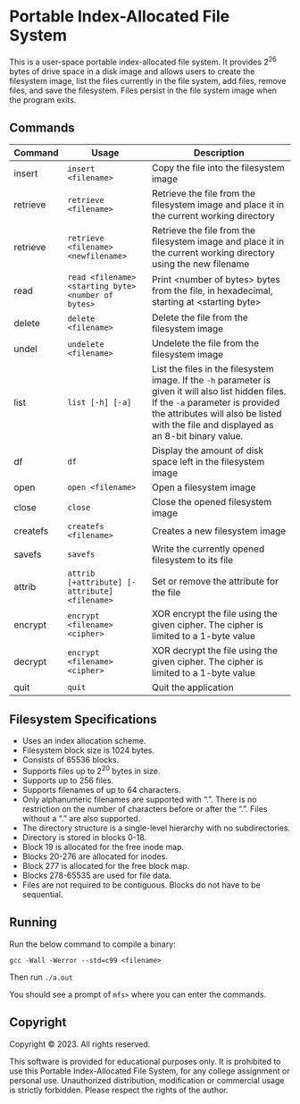 # Portable Index-Allocated File System
This is a user-space portable index-allocated file system. It provides 2<sup>26</sup> bytes of drive space in a disk image and allows users to create the filesystem image, list the files currently in the file system, add files, remove files, and save the filesystem. Files persist in the file system image when the program exits.

## Commands

|Command|Usage|Description|
|-------|-----|-----------|
|insert|```insert <filename>```|Copy the file into the filesystem image|
|retrieve|```retrieve <filename>```|Retrieve the file from the filesystem image and place it in the current working directory|
|retrieve|```retrieve <filename> <newfilename>```|Retrieve the file from the filesystem image and place it in the current working directory using the new filename|
|read|```read <filename> <starting byte> <number of bytes>```|Print \<number of bytes\> bytes from the file, in hexadecimal, starting at \<starting byte\>
|delete|```delete <filename>```|Delete the file from the filesystem image|
|undel|```undelete <filename>```|Undelete the file from the filesystem image|
|list|```list [-h] [-a]```|List the files in the filesystem image. If the ```-h``` parameter is given it will also list hidden files. If the ```-a``` parameter is provided the attributes will also be listed with the file and displayed as an 8-bit binary value.|
|df|```df```|Display the amount of disk space left in the filesystem image|
|open|```open <filename>```|Open a filesystem image|
|close|```close```|Close the opened filesystem image|
|createfs|```createfs <filename>```|Creates a new filesystem image|
|savefs|```savefs```|Write the currently opened filesystem to its file|
|attrib|```attrib [+attribute] [-attribute] <filename>```|Set or remove the attribute for the file|
|encrypt|```encrypt <filename> <cipher>```|XOR encrypt the file using the given cipher.  The cipher is limited to a 1-byte value|
|decrypt|```encrypt <filename> <cipher>```|XOR decrypt the file using the given cipher.  The cipher is limited to a 1-byte value|
|quit|```quit```|Quit the application|


## Filesystem Specifications

- Uses an index allocation scheme.
- Filesystem block size is 1024 bytes.
- Consists of 65536 blocks.
- Supports files up to 2<sup>20</sup> bytes in size.
- Supports up to 256 files.
- Supports filenames of up to 64 characters.
- Only alphanumeric filenames are supported with “.”. There is no restriction on the number of characters before or after the “.”. Files without a “.” are also supported.
- The directory structure is a single-level hierarchy with no subdirectories.
- Directory is stored in blocks 0-18.
- Block 19 is allocated for the free inode map.
- Blocks 20-276 are allocated for inodes.
- Block 277 is allocated for the free block map.
- Blocks 278-65535 are used for file data.
- Files are not required to be contiguous. Blocks do not have to be sequential.


## Running 

Run the below command to compile a binary: 

```gcc -Wall -Werror --std=c99 <filename>```

Then run ```./a.out```

You should see a prompt of ```mfs>``` where you can enter the commands.

## Copyright 

Copyright © 2023. All rights reserved.

This software is provided for educational purposes only. It is prohibited to use this Portable Index-Allocated File System, for any college assignment or personal use. Unauthorized distribution, modification or commercial usage is strictly forbidden. Please respect the rights of the author.
